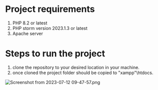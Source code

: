# Project requirements 
1. PHP 8.2 or latest 
2. PHP storm version 2023.1.3 or latest 
3. Apache server 
# Steps to run the project 
1. clone the repository to your desired location in your machine.
2. once cloned the project folder should be copied to \"xampp"\htdocs.

![Screenshot from 2023-07-12 09-47-57.png](..%2F..%2FPictures%2FScreenshots%2FScreenshot%20from%202023-07-12%2009-47-57.png)
